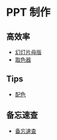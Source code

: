# PPT 制作

## 高效率

- [幻灯片母版](高效率/母版.md)
- [取色器](高效率/取色器.md)

## Tips

- [配色](tips/配色.md)

## 备忘速查

- [备忘速查](备忘速查.md)

